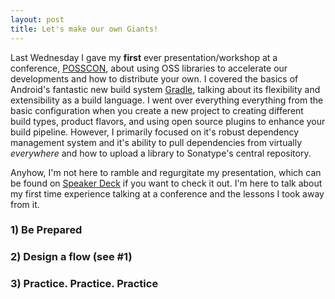 ```yaml
---
layout: post
title: Let's make our own Giants!
---
```


Last Wednesday I gave my **first** ever presentation/workshop at a conference, [POSSCON](http://posscon.org), about using OSS libraries to accelerate our developments and how to distribute your own. I covered the basics of Android's fantastic new build system [Gradle](https://gradle.org), talking about its flexibility and extensibility as a build language. I went over everything everything from the basic configuration when you create a new project to creating different build types, product flavors, and using open source plugins to enhance your build pipeline. However, I primarily focused on it's robust dependency management system and it's ability to pull dependencies from virtually _everywhere_ and how to upload a library to Sonatype's central repository.

Anyhow, I'm not here to ramble and regurgitate my presentation, which can be found on [Speaker Deck](https://speakerdeck.com/r0adkll/posscon-open-source-and-dependency-management-for-android) if you want to check it out. I'm here to talk about my first time experience talking at a conference and the lessons I took away from it.

### 1) Be Prepared

### 2) Design a flow (see #1)

### 3) Practice. Practice. Practice
